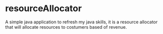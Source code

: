 resourceAllocator
=================

A simple java application to refresh my java skills, it is a resource allocator that will allocate resources to costumers based of revenue.
